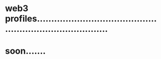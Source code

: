 # web3 profiles..............................................................................
# soon.......
